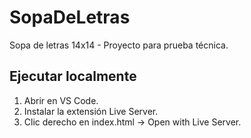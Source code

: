 # SopaDeLetras
Sopa de letras 14x14 - Proyecto para prueba técnica.

## Ejecutar localmente
1. Abrir en VS Code.
2. Instalar la extensión Live Server.
3. Clic derecho en index.html → Open with Live Server.
